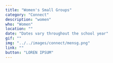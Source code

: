 ```yaml
---
title: "Women's Small Groups"
category: "Connect"
description: "women"
who: "Women"
location: ""
date: "Dates vary throughout the school year"
gif: ""
img: "../../images/connect/mensg.png"
link: ""
button: "LOREN IPSUM"
---
```

